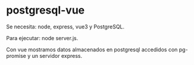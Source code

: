 # postgresql-vue
Se necesita: node, express, vue3 y PostgreSQL.

Para ejecutar: node server.js.

Con vue mostramos datos almacenados en postgresql accedidos con pg-promise y un servidor express.
